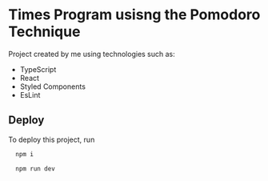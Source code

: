 # Times Program usisng the Pomodoro Technique

Project created by me using technologies such as:
- TypeScript
- React
- Styled Components
- EsLint
## Deploy

To deploy this project, run

```bash
  npm i
```

```bash
  npm run dev
```
